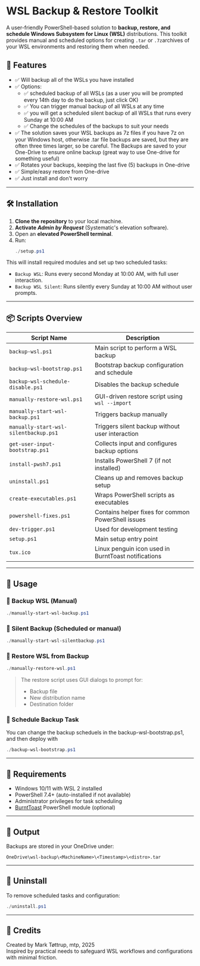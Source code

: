# WSL Backup & Restore Toolkit

A user-friendly PowerShell-based solution to **backup, restore, and schedule Windows Subsystem for Linux (WSL)** distributions. This toolkit provides manual and scheduled options for creating `.tar` or `.7z`archives of your WSL environments and restoring them when needed.

## 🧰 Features

- ✅ Will backup all of the WSLs you have installed
- ✅ Options: 
  - ✅ scheduled backup of all WSLs (as a user you will be prompted every 14th day to do the backup, just click OK)
  - ✅ You can trigger manual backup of all WSLs at any time
  - ✅ you will get a scheduled silent backup of all WSLs that runs every Sunday at 10:00 AM
  - ✅ Change the schedules of the backups to suit your needs
- ✅ The solution saves your WSL backups as 7z files if you have 7z on your Windows host, otherwise .tar file backups are saved, but they are often three times larger, so be careful. The Backups are saved to your One-Drive to ensure online backup (great way to use One-drive for something useful)
- ✅ Rotates your backups, keeping the last five (5) backups in One-drive
- ✅ Simple/easy restore from One-drive
- ✅ Just install and don't worry

---

## 🛠️ Installation

1. **Clone the repository** to your local machine.
2. **Activate _Admin by Request_** (Systematic's elevation software).
3. Open an **elevated PowerShell terminal**.
4. Run:
   ```powershell
   ./setup.ps1
   ```

This will install required modules and set up two scheduled tasks:

- `Backup WSL`: Runs every second Monday at 10:00 AM, with full user interaction.
- `Backup WSL Silent`: Runs silently every Sunday at 10:00 AM without user prompts.

---

## 📦 Scripts Overview

| Script Name                         | Description |
|------------------------------------|-------------|
| `backup-wsl.ps1`                   | Main script to perform a WSL backup |
| `backup-wsl-bootstrap.ps1`         | Bootstrap backup configuration and schedule |
| `backup-wsl-schedule-disable.ps1`  | Disables the backup schedule |
| `manually-restore-wsl.ps1`         | GUI-driven restore script using `wsl --import` |
| `manually-start-wsl-backup.ps1`    | Triggers backup manually |
| `manually-start-wsl-silentbackup.ps1` | Triggers silent backup without user interaction |
| `get-user-input-bootstrap.ps1`     | Collects input and configures backup options |
| `install-pwsh7.ps1`                | Installs PowerShell 7 (if not installed) |
| `uninstall.ps1`                    | Cleans up and removes backup setup |
| `create-executables.ps1`           | Wraps PowerShell scripts as executables |
| `powershell-fixes.ps1`             | Contains helper fixes for common PowerShell issues |
| `dev-trigger.ps1`                  | Used for development testing |
| `setup.ps1`                        | Main setup entry point |
| `tux.ico`                          | Linux penguin icon used in BurntToast notifications |

---

## 🚀 Usage

### 🔹 Backup WSL (Manual)
```powershell
./manually-start-wsl-backup.ps1
```

### 🔹 Silent Backup (Scheduled or manual)
```powershell
./manually-start-wsl-silentbackup.ps1
```

### 🔹 Restore WSL from Backup
```powershell
./manually-restore-wsl.ps1
```

> The restore script uses GUI dialogs to prompt for:
> - Backup file
> - New distribution name
> - Destination folder

### 🔹 Schedule Backup Task
You can change the backup scheduels in the backup-wsl-bootstrap.ps1, and then deploy with
```powershell
./backup-wsl-bootstrap.ps1
```

---

## 🔧 Requirements

- Windows 10/11 with WSL 2 installed
- PowerShell 7.4+ (auto-installed if not available)
- Administrator privileges for task scheduling
- [BurntToast](https://github.com/Windos/BurntToast) PowerShell module (optional)

---

## 📂 Output

Backups are stored in your OneDrive under:
```
OneDrive\wsl-backup\<MachineName>\<Timestamp>\<distro>.tar
```

---

## 🧹 Uninstall

To remove scheduled tasks and configuration:
```powershell
./uninstall.ps1
```

---

## 📢 Credits

Created by Mark Tøttrup, mtp, 2025  
Inspired by practical needs to safeguard WSL workflows and configurations with minimal friction.

